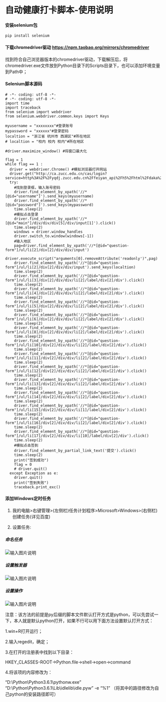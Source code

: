 # 自动健康打卡脚本-使用说明

#### 安装selenium包

```
pip install selenium
```
#### 下载chromedriver驱动  https://npm.taobao.org/mirrors/chromedriver

找到符合自己浏览器版本的chromedriver驱动，下载解压后，将chromedriver.exe文件放到Python目录下的Scripts目录下，也可以添加环境变量到Path中；

#### Selenium脚本源码

```
# -*- coding: utf-8 -*-
# -*- coding: utf-8 -*-
import time
import traceback
from selenium import webdriver
from selenium.webdriver.common.keys import Keys
  
myusername = "xxxxxxxx"#登录账号
mypassword = "xxxxxx"#登录密码
localtion = "浙江省 杭州市 西湖区"#所在地区
# localtion = "校内 校内 校内"#所在地区
  
#driver.maximize_window() #将窗口最大化

flag = 1
while flag == 1 :
  driver = webdriver.Chrome() #模拟浏览器打开网站
  driver.get("http://ca.zucc.edu.cn/cas/login?service=http%3A%2F%2Fyqdj.zucc.edu.cn%2Ffeiyan_api%2Fh5%2Fhtml%2Fdaka%2Fdaka.html")
  try:
    #找到登录框，输入账号密码
    driver.find_element_by_xpath('//*[@id="username"]').send_keys(myusername)
    driver.find_element_by_xpath('//*[@id="password"]').send_keys(mypassword)
    time.sleep(2)
    #模拟点击登录
    driver.find_element_by_xpath('//*[@id="main"]/div/div/div[5]/div/input[1]').click()
    time.sleep(2)
    windows = driver.window_handles
    driver.switch_to.window(windows[-1])
    #输入地区
    pag=driver.find_element_by_xpath('//*[@id="question-form"]/ul/li[2]/div[2]/div/div/input')
    driver.execute_script("arguments[0].removeAttribute('readonly')",pag)
    driver.find_element_by_xpath('//*[@id="question-form"]/ul/li[2]/div[2]/div/div/input').send_keys(localtion)
    time.sleep(2)
    driver.find_element_by_xpath('//*[@id="question-form"]/ul/li[3]/div[2]/div/div/li[2]/label/div[2]/div').click()
    time.sleep(2)
    driver.find_element_by_xpath('//*[@id="question-form"]/ul/li[4]/div[2]/div/div/li[2]/label/div[2]/div').click()
    time.sleep(2)
    driver.find_element_by_xpath('//*[@id="question-form"]/ul/li[5]/div[2]/div/div/li[2]/label/div[2]/div').click()
    time.sleep(2)
    driver.find_element_by_xpath('//*[@id="question-form"]/ul/li[6]/div[2]/div/div/li[2]/label/div[2]/div').click()
    time.sleep(2)
    driver.find_element_by_xpath('//*[@id="question-form"]/ul/li[8]/div[2]/div/div/li[2]/label/div[2]/div').click()
    time.sleep(2)
    driver.find_element_by_xpath('//*[@id="question-form"]/ul/li[10]/div[2]/div/div/li[2]/label/div[2]/div').click()
    time.sleep(2)
    driver.find_element_by_xpath('//*[@id="question-form"]/ul/li[11]/div[2]/div/div/li[2]/label/div[2]/div').click()
    time.sleep(2)
    driver.find_element_by_xpath('//*[@id="question-form"]/ul/li[12]/div[2]/div/div/li[2]/label/div[2]/div').click()
    time.sleep(2)
    driver.find_element_by_xpath('//*[@id="question-form"]/ul/li[13]/div[2]/div/div/li[2]/label/div[2]/div').click()
    time.sleep(2)
    driver.find_element_by_xpath('//*[@id="question-form"]/ul/li[14]/div[2]/div/div/li[2]/label/div[2]/div').click()
    time.sleep(2)
    driver.find_element_by_xpath('//*[@id="question-form"]/ul/li[15]/div[2]/div/div/li[1]/label/div[2]/div').click()
    time.sleep(2)
    driver.find_element_by_xpath('//*[@id="question-form"]/ul/li[16]/div[2]/div/div/li[2]/label/div[2]/div').click()
    time.sleep(2)
    driver.find_element_by_xpath('//*[@id="question-form"]/ul/li[17]/div[2]/div/div/li[10]/label/div[2]/div').click()
    time.sleep(2)
    #模拟点击签到
    driver.find_element_by_partial_link_text('提交').click()
    time.sleep(2)
    print("签到成功")
    flag = 0
    # driver.quit()
  except Exception as e:
    driver.quit()
    print("签到失败")
    traceback.print_exc()

```
#### 添加Windows定时任务
1. 我的电脑>右键管理>(左侧栏)任务计划程序>Microsoft>Windows>(右侧栏)创建任务(详见百度)

2. 设置任务:

##### 命名任务

![输入图片说明](https://images.gitee.com/uploads/images/2020/0225/135138_58c31adf_4859314.png "屏幕截图.png")
##### 设置触发器

![输入图片说明](https://images.gitee.com/uploads/images/2020/0225/135154_efdceb40_4859314.png "屏幕截图.png")
##### 设置操作

![输入图片说明](https://images.gitee.com/uploads/images/2020/0225/135207_c6a241c3_4859314.png "屏幕截图.png")

注意：该方法的前提是py后缀的脚本文件默认打开方式是python，可以先尝试一下，本人就是默认python打开，如果不行可以用下面方法设置默认打开方式：

1.win+R打开运行；

2.输入regedit，确定；

3.在打开的注册表中找到以下目录：

HKEY_CLASSES-ROOT->Python.file->shell->open->command

4.将该项的内容修改为：

“D:\Python\Python3.6.1\pythonw.exe” “D:\Python\Python3.6.1\Lib\idlelib\idle.pyw” -e “%1”
（将其中的路径修改为自己python的安装路径即可）